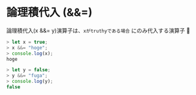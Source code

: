 # 論理積代入 (&&=)

論理積代入(x &&= y)演算子は、`xがtruthyである場合` にのみ代入する演算子 :memo:

```js
> let x = true;
> x &&= "hoge";
> console.log(x);
hoge

> let y = false;
> y &&= "fuga";
> console.log(y);
false
```